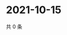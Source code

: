 # 2021-10-15

共 0 条

<!-- BEGIN WEIBO -->
<!-- 最后更新时间 Fri Oct 15 2021 19:07:00 GMT+0800 (China Standard Time) -->

<!-- END WEIBO -->
